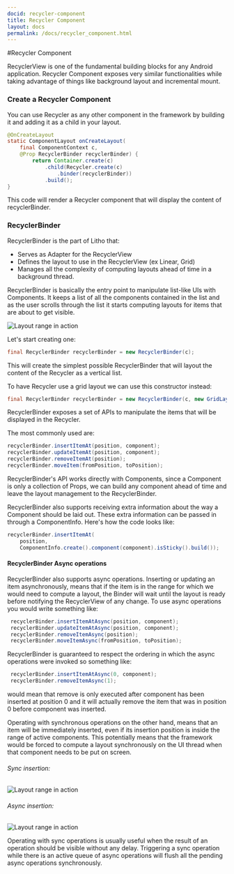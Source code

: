 ```yaml
---
docid: recycler-component
title: Recycler Component
layout: docs
permalink: /docs/recycler_component.html
---
```

#Recycler Component

RecyclerView is one of the fundamental building blocks for any Android application.
Recycler Component exposes very similar functionalities while taking advantage of things like background layout and incremental mount.

### Create a Recycler Component

You can use Recycler as any other component in the framework by building it and adding it as a child in your layout.

``` java 
@OnCreateLayout
static ComponentLayout onCreateLayout(
    final ComponentContext c,
    @Prop RecyclerBinder recyclerBinder) {
   		return Container.create(c)
			.child(Recycler.create(c)
         		.binder(recyclerBinder))
			.build();
}
```
This code will render a Recycler component that will display the content of recyclerBinder.

### RecyclerBinder
RecyclerBinder is the part of Litho that:

 - Serves as Adapter for the RecyclerView
 - Defines the layout to use in the RecyclerView (ex Linear, Grid)
 - Manages all the complexity of computing layouts ahead of time in a background thread.

RecyclerBinder is basically the entry point to manipulate list-like UIs with Components.
It keeps a list of all the components contained in the list and as the user scrolls through the list it starts computing layouts for items that are about to get visible.

![Layout range in action](static/range_small.gif "Layout range in action")


Let's start creating one:

``` java 
final RecyclerBinder recyclerBinder = new RecyclerBinder(c);
```
This will create the simplest possible RecyclerBinder that will layout the content of the Recycler as a vertical list.

To have Recycler use a grid layout we can use this constructor instead:

``` java
final RecyclerBinder recyclerBinder = new RecyclerBinder(c, new GridLayoutInfo(c, spanCount);
```
RecyclerBinder exposes a set of APIs to manipulate the items that will be displayed in the Recycler.

The most commonly used are:

``` java
recyclerBinder.insertItemAt(position, component);
recyclerBinder.updateItemAt(position, component);
recyclerBinder.removeItemAt(position);
recyclerBinder.moveItem(fromPosition, toPosition);
```

RecyclerBinder's API works directly with Components, since a Component is only a collection of Props, we can build any component ahead of time and leave the layout management to the RecyclerBinder.

RecyclerBinder also supports receiving extra information about the way a Component should be laid out. These extra information can be passed in through a ComponentInfo. Here's how the code looks like:

``` java
recyclerBinder.insertItemAt(
	position, 
	ComponentInfo.create().component(component).isSticky().build());
```

#### RecyclerBinder Async operations

RecyclerBinder also supports async operations.
Inserting or updating an item asynchronously, means that if the item is in the range for which we would need to compute a layout, the Binder will wait until the layout is ready before notifying the RecyclerView of any change.
To use async operations you would write something like:

``` java
 recyclerBinder.insertItemAtAsync(position, component);
 recyclerBinder.updateItemAtAsync(position, component);
 recyclerBinder.removeItemAsync(position);
 recyclerBinder.moveItemAsync(fromPosition, toPosition);
```
RecyclerBinder is guaranteed to respect the ordering in which the async operations were invoked so something like:

``` java
 recyclerBinder.insertItemAtAsync(0, component);
 recyclerBinder.removeItemAsync(1);
```
would mean that remove is only executed after component has been inserted at position 0 and it will actually remove the item that was in position 0 before component was inserted.

Operating with synchronous operations on the other hand, means that an item will be immediately inserted, even if its insertion position is inside the range of active components. This potentially means that the framework would be forced to compute a layout synchronously on the UI thread when that component needs to be put on screen.

###### Sync insertion:
![Layout range in action](static/insertion_sync_small.gif "Layout range in action")
###### Async insertion:
![Layout range in action](static/insertion_async_small.gif "Layout range in action")


Operating with sync operations is usually useful when the result of an operation should be visible without any delay. Triggering a sync operation while there is an active queue of async operations will flush all the pending async operations synchronously.
